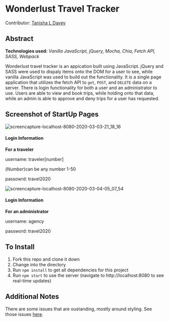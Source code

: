 # Wonderlust Travel Tracker
Contributor: [Tanisha L Davey](https://github.com/tanishalatoya)

## Abstract
**Technologies used:** _Vanilla JavaScript, jQuery, Mocha, Chia, Fetch API, SASS, Webpack_

Wonderlust travel tracker is an appication built using JavaScript. jQuery and SASS were used to dispaly items onto the DOM for a user to see, while vanilla JavaScript was used to build out the functionality. It is a single page application that utilizes the fetch API to `get`, `POST`, and `DELETE` data on a server. There is login functionality for both a user and an administrator to use. Users are able to view and book trips, while holding onto that data, while an admin is able to approve and deny trips for a user has requested.

## Screenshot of StartUp Pages

![screencapture-localhost-8080-2020-03-03-21_18_16](https://user-images.githubusercontent.com/41553045/75844974-f37fbf80-5d94-11ea-8528-dfc86c98475d.png)

#### Login Information

**For a traveler**

username: traveler[number] 

(_Number_)can be any number 1-50
  
passowrd: travel2020
  

![screencapture-localhost-8080-2020-03-04-05_07_54](https://user-images.githubusercontent.com/41553045/75878058-38781600-5dd6-11ea-9cdc-fa3b5dff4dcd.png)

#### Login Information

**For an administrator**

username: agency

password: travel2020

## To Install
1. Fork this repo and clone it down
1. Change into the directory
1. Run `npm install` to get all dependencies for this project
1. Run `npm start` to use the server (navigate to http://localhost:8080 to see real-time updates)

## Additional Notes
There are some issues that are oustanding, mostly around styling. See those issues [here](https://github.com/tanishalatoya/wonderlust-travel-tracker/issues). 

